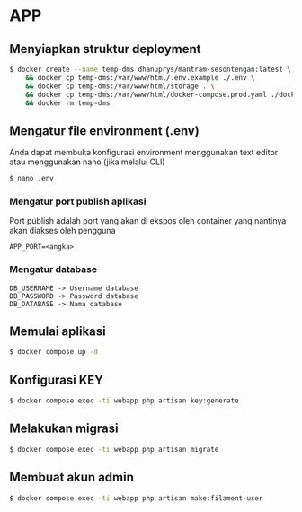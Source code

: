 # APP

## Menyiapkan struktur deployment
```bash
$ docker create --name temp-dms dhanuprys/mantram-sesontengan:latest \
    && docker cp temp-dms:/var/www/html/.env.example ./.env \
    && docker cp temp-dms:/var/www/html/storage . \
    && docker cp temp-dms:/var/www/html/docker-compose.prod.yaml ./docker-compose.yaml \
    && docker rm temp-dms
```

## Mengatur file environment (.env)
Anda dapat membuka konfigurasi environment menggunakan text editor atau menggunakan nano (jika melalui CLI)
```bash
$ nano .env
```
### Mengatur port publish aplikasi
Port publish adalah port yang akan di ekspos oleh container yang nantinya akan diakses oleh pengguna
```
APP_PORT=<angka>
```

### Mengatur database
```
DB_USERNAME -> Username database
DB_PASSWORD -> Password database
DB_DATABASE -> Nama database
```

## Memulai aplikasi
```bash
$ docker compose up -d
```

## Konfigurasi KEY
```bash
$ docker compose exec -ti webapp php artisan key:generate
```

## Melakukan migrasi
```bash
$ docker compose exec -ti webapp php artisan migrate
```

## Membuat akun admin
```bash
$ docker compose exec -ti webapp php artisan make:filament-user
```
